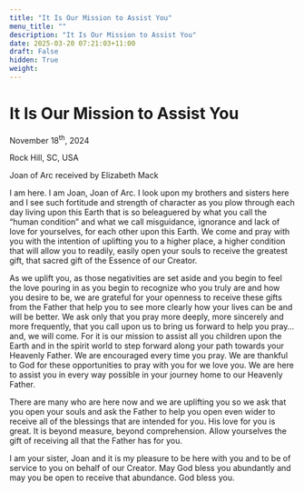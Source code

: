 ```yaml
---
title: "It Is Our Mission to Assist You"
menu_title: ""
description: "It Is Our Mission to Assist You"
date: 2025-03-20 07:21:03+11:00
draft: False
hidden: True
weight:
---
```

# It Is Our Mission to Assist You

November 18<sup>th</sup>, 2024

Rock Hill, SC, USA

Joan of Arc received by Elizabeth Mack

I am here. I am Joan, Joan of Arc. I look upon my brothers and sisters here and I see such fortitude and strength of character as you plow through each day living upon this Earth that is so beleaguered by what you call the “human condition” and what we call misguidance, ignorance and lack of love for yourselves, for each other upon this Earth. We come and pray with you with the intention of uplifting you to a higher place, a higher condition that will allow you to readily, easily open your souls to receive the greatest gift, that sacred gift of the Essence of our Creator.

As we uplift you, as those negativities are set aside and you begin to feel the love pouring in as you begin to recognize who you truly are and how you desire to be,
we are grateful for your openness to receive these gifts from the Father that help you to see more clearly how your lives can be and will be better. We ask only that you pray more deeply, more sincerely and more frequently, that you call upon us to bring us forward to help you pray…and, we will come. For it is our mission to assist all you children upon the Earth and in the spirit world to step forward along your path towards your Heavenly Father. We are encouraged every time you pray. We are thankful to God for these opportunities to pray with you for we love you. We are here to assist you in every way possible in your journey home to our Heavenly Father.

There are many who are here now and we are uplifting you so we ask that you open your souls and ask the Father to help you open even wider to receive all of the blessings that are intended for you. His love for you is great. It is beyond measure, beyond comprehension. Allow yourselves the gift of receiving all that the Father has for you.

I am your sister, Joan and it is my pleasure to be here with you and to be of service to you on behalf of our Creator. May God bless you abundantly and may you be open to receive that abundance. God bless you.
